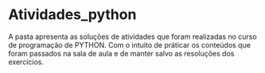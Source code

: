# Atividades_python
A pasta apresenta as soluções de atividades que foram realizadas no curso de programação de PYTHON. 
Com o intuito de práticar os conteúdos que foram passados na sala de aula e de manter salvo as resoluções dos exercícios.
